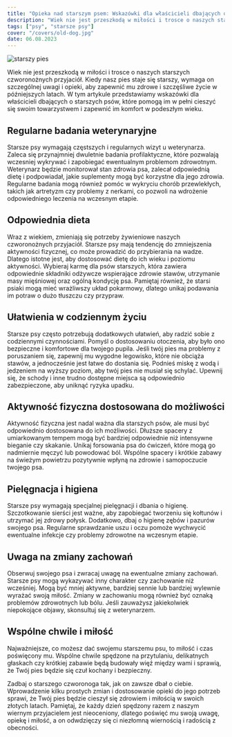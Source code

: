 ```yaml
---
title: "Opieka nad starszym psem: Wskazówki dla właścicieli dbających o starszych czworonogów"
description: "Wiek nie jest przeszkodą w miłości i trosce o naszych starszych czworonożnych przyjaciół. Kiedy nasz pies staje się starszy, wymaga on szczególnej uwagi i opieki, aby zapewnić mu zdrowe i szczęśliwe życie w późniejszych latach. W tym artykule przedstawiamy wskazówki dla właścicieli dbających o starszych psów, które pomogą im w pełni cieszyć się swoim towarzystwem i zapewnić im komfort w podeszłym wieku."
tags: ["psy", "starsze psy"]
cover: "/covers/old-dog.jpg"
date: 06.08.2023
---
```


![starszy pies](/covers/old-dog.jpg)

Wiek nie jest przeszkodą w miłości i trosce o naszych starszych czworonożnych przyjaciół. Kiedy nasz pies staje się starszy, wymaga on szczególnej uwagi i opieki, aby zapewnić mu zdrowe i szczęśliwe życie w późniejszych latach. W tym artykule przedstawiamy wskazówki dla właścicieli dbających o starszych psów, które pomogą im w pełni cieszyć się swoim towarzystwem i zapewnić im komfort w podeszłym wieku.

## Regularne badania weterynaryjne

Starsze psy wymagają częstszych i regularnych wizyt u weterynarza. Zaleca się przynajmniej dwuletnie badania profilaktyczne, które pozwalają wczesniej wykrywać i zapobiegać ewentualnym problemom zdrowotnym. Weterynarz będzie monitorował stan zdrowia psa, zalecał odpowiednią dietę i podpowiadał, jakie suplementy mogą być korzystne dla jego zdrowia. Regularne badania mogą również pomóc w wykryciu chorób przewlekłych, takich jak artretyzm czy problemy z nerkami, co pozwoli na wdrożenie odpowiedniego leczenia na wczesnym etapie.

## Odpowiednia dieta

Wraz z wiekiem, zmieniają się potrzeby żywieniowe naszych czworonożnych przyjaciół. Starsze psy mają tendencję do zmniejszenia aktywności fizycznej, co może prowadzić do przybierania na wadze. Dlatego istotne jest, aby dostosować dietę do ich wieku i poziomu aktywności. Wybieraj karmę dla psów starszych, która zawiera odpowiednie składniki odżywcze wspierające zdrowie stawów, utrzymanie masy mięśniowej oraz ogólną kondycję psa. Pamiętaj również, że starsi psiaki mogą mieć wrażliwszy układ pokarmowy, dlatego unikaj podawania im potraw o dużo tłuszczu czy przypraw.

## Ułatwienia w codziennym życiu

Starsze psy często potrzebują dodatkowych ułatwień, aby radzić sobie z codziennymi czynnościami. Pomyśl o dostosowaniu otoczenia, aby było ono bezpieczne i komfortowe dla twojego pupila. Jeśli twój pies ma problemy z poruszaniem się, zapewnij mu wygodne legowisko, które nie obciąża stawów, a jednocześnie jest łatwe do dostania się. Podnieś miskę z wodą i jedzeniem na wyższy poziom, aby twój pies nie musiał się schylać. Upewnij się, że schody i inne trudno dostępne miejsca są odpowiednio zabezpieczone, aby uniknąć ryzyka upadku.

## Aktywność fizyczna dostosowana do możliwości

Aktywność fizyczna jest nadal ważna dla starszych psów, ale musi być odpowiednio dostosowana do ich możliwości. Dłuższe spacery z umiarkowanym tempem mogą być bardziej odpowiednie niż intensywne bieganie czy skakanie. Unikaj forsowania psa do ćwiczeń, które mogą go nadmiernie męczyć lub powodować ból. Wspólne spacery i krótkie zabawy na świeżym powietrzu pozytywnie wpłyną na zdrowie i samopoczucie twojego psa.

## Pielęgnacja i higiena

Starsze psy wymagają specjalnej pielęgnacji i dbania o higienę. Szczotkowanie sierści jest ważne, aby zapobiegać tworzeniu się kołtunów i utrzymać jej zdrowy połysk. Dodatkowo, dbaj o higienę zębów i pazurów swojego psa. Regularne sprawdzanie uszu i oczu pomoże wychwycić ewentualne infekcje czy problemy zdrowotne na wczesnym etapie.

## Uwaga na zmiany zachowań

Obserwuj swojego psa i zwracaj uwagę na ewentualne zmiany zachowań. Starsze psy mogą wykazywać inny charakter czy zachowanie niż wcześniej. Mogą być mniej aktywne, bardziej sennie lub bardziej wylewnie wyrażać swoją miłość. Zmiany w zachowaniu mogą również być oznaką problemów zdrowotnych lub bólu. Jeśli zauważysz jakiekolwiek niepokojące objawy, skonsultuj się z weterynarzem.

## Wspólne chwile i miłość

Najważniejsze, co możesz dać swojemu starszemu psu, to miłość i czas poświęcony mu. Wspólne chwile spędzone na przytulaniu, delikatnych głaskach czy krótkiej zabawie będą budowały więź między wami i sprawią, że Twój pies będzie się czuł kochany i bezpieczny.

Zadbaj o starszego czworonoga tak, jak on zawsze dbał o ciebie. Wprowadzenie kilku prostych zmian i dostosowanie opieki do jego potrzeb sprawi, że Twój pies będzie cieszył się zdrowiem i miłością w swoich złotych latach. Pamiętaj, że każdy dzień spędzony razem z naszym wiernym przyjacielem jest nieoceniony, dlatego poświęć mu swoją uwagę, opiekę i miłość, a on odwdzięczy się ci niezłomną wiernością i radością z obecności.
